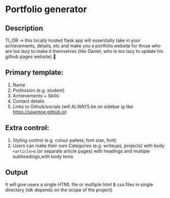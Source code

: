 # Portfolio generator

## Description
TL;DR -> this locally hosted flask app will essentially take in your achievements, details, etc and make you a portfolio website for those who are too lazy to make it themselves (like Daniel, who is too lazy to update his github pages website) 🙂

## Primary template:
1) Name
2) Profession (e.g. student)
3) Achievements + Skills
4) Contact details
5) Links to Github/socials (will ALWAYS be on sidebar ig like https://sawntoe.github.io)

## Extra control:
1) Styling control (e.g. colour pallete, font size, font)
2) Users can make their own Categories (e.g. writeups, projects) with body `<article>`s (or separate article pages) with headings and multiple subheadings,with body texts

## Output
It will give users a single HTML file or multiple html & css files in single directory (idk depends on the scope of the project)
